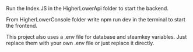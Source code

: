 Run the Index.JS in the HigherLowerApi folder to start the backend.

From HigherLowerConsole folder write npm run dev in the terminal to start the frontend.

This project also uses a .env file for database and steamkey variables. Just replace them with your own .env file or just replace it directly.
